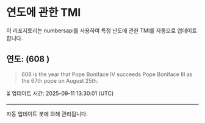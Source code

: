 
# 연도에 관한 TMI

이 리포지토리는 numbersapi를 사용하여 특정 년도에 관한 TMI를 자동으로 업데이트합니다.

## 연도: (608 )
> 608 is the year that Pope Boniface IV succeeds Pope Boniface III as the 67th pope on August 25th.

⏳ 업데이트 시간: 2025-09-11 13:30:01 (UTC)

---
자동 업데이트 봇에 의해 관리됩니다.
